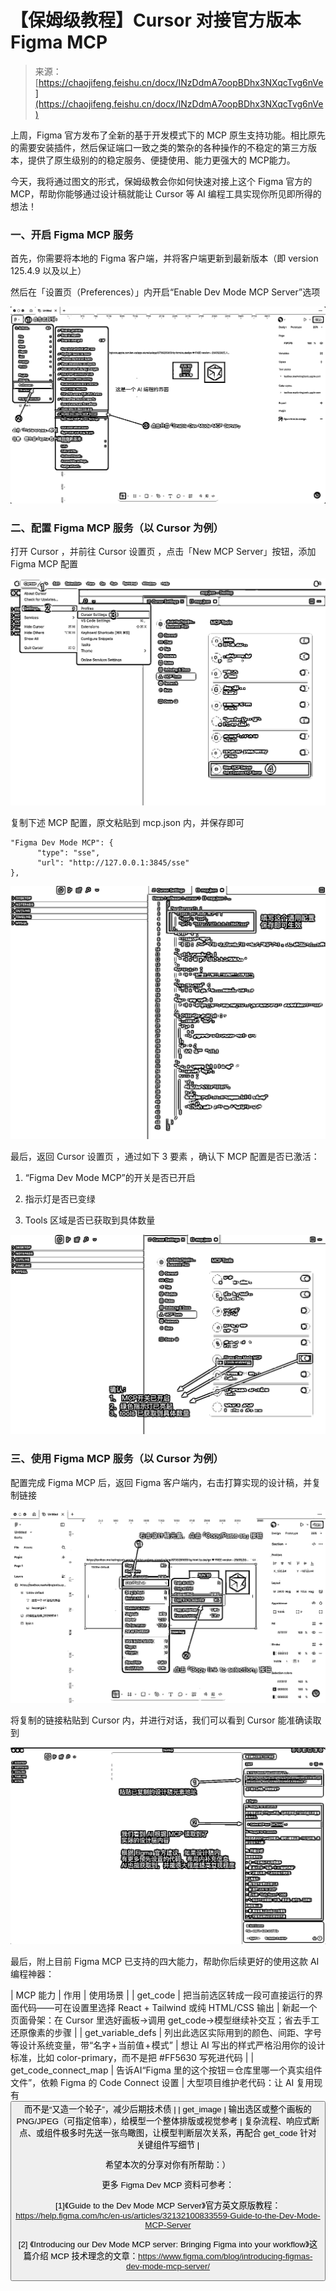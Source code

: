 # 【保姆级教程】Cursor 对接官方版本 Figma MCP

> 来源：[https://chaojifeng.feishu.cn/docx/INzDdmA7oopBDhx3NXqcTvg6nVe](https://chaojifeng.feishu.cn/docx/INzDdmA7oopBDhx3NXqcTvg6nVe)

上周，Figma 官方发布了全新的基于开发模式下的 MCP 原生支持功能。相比原先的需要安装插件，然后保证端口一致之类的繁杂的各种操作的不稳定的第三方版本，提供了原生级别的的稳定服务、便捷使用、能力更强大的 MCP能力。

今天，我将通过图文的形式，保姆级教会你如何快速对接上这个 Figma 官方的 MCP，帮助你能够通过设计稿就能让 Cursor 等 AI 编程工具实现你所见即所得的想法！

### 一、开启 Figma MCP 服务

首先，你需要将本地的 Figma 客户端，并将客户端更新到最新版本（即 version 125.4.9 以及以上）

然后在「设置页（Preferences）」内开启“Enable Dev Mode MCP Server”选项

![](img/c0e3a2b468d46de586c6a4f238206d1d.png)

### 二、配置 Figma MCP 服务（以 Cursor 为例）

打开 Cursor ，并前往 Cursor 设置页 ，点击「New MCP Server」按钮，添加 Figma MCP 配置

![](img/55aff60dca3fedc21a735afd568096d8.png)

复制下述 MCP 配置，原文粘贴到 mcp.json 内，并保存即可

```
"Figma Dev Mode MCP": {
      "type": "sse",
      "url": "http://127.0.0.1:3845/sse"
},
```

![](img/56dff0bd67f37eabd0fdd1de68c2b80f.png)

最后，返回 Cursor 设置页 ，通过如下 3 要素 ，确认下 MCP 配置是否已激活：

1.  “Figma Dev Mode MCP”的开关是否已开启

1.  指示灯是否已变绿

1.  Tools 区域是否已获取到具体数量

![](img/449a57b45a904c909a4baeb1868159ea.png)

### 三、使用 Figma MCP 服务（以 Cursor 为例）

配置完成 Figma MCP 后，返回 Figma 客户端内，右击打算实现的设计稿，并复制链接

![](img/dc04535c7393e9a59361c0c00033c1af.png)

将复制的链接粘贴到 Cursor 内，并进行对话，我们可以看到 Cursor 能准确读取到

![](img/371f2336ae40e92dac46dfd6be87ff8f.png)

最后，附上目前 Figma MCP 已支持的四大能力，帮助你后续更好的使用这款 AI 编程神器：

| MCP 能力 | 作用 | 使用场景 |
| get_code | 把当前选区转成一段可直接运行的界面代码——可在设置里选择 React + Tailwind 或纯 HTML/CSS 输出 | 新起一个页面骨架：在 Cursor 里选好画板→调用 get_code→模型继续补交互；省去手工还原像素的步骤 |
| get_variable_defs | 列出此选区实际用到的颜色、间距、字号等设计系统变量，带“名字 + 当前值 + 模式” | 想让 AI 写出的样式严格沿用你的设计标准，比如 color-primary，而不是把 #FF5630 写死进代码 |
| get_code_connect_map | 告诉AI“Figma 里的这个按钮＝仓库里哪一个真实组件文件”，依赖 Figma 的 Code Connect 设置 | 大型项目维护老代码：让 AI 复用现有 <Button> 而不是“又造一个轮子”，减少后期技术债 |
| get_image | 输出选区或整个画板的 PNG/JPEG（可指定倍率），给模型一个整体排版或视觉参考 | 复杂流程、响应式断点、或组件极多时先送一张鸟瞰图，让模型判断层次关系，再配合 get_code 针对关键组件写细节 |

希望本次的分享对你有所帮助：）

更多 Figma Dev MCP 资料可参考：

[1]《Guide to the Dev Mode MCP Server》官方英文原版教程：https://help.figma.com/hc/en-us/articles/32132100833559-Guide-to-the-Dev-Mode-MCP-Server

[2] 《Introducing our Dev Mode MCP server: Bringing Figma into your workflow》这篇介绍 MCP 技术理念的文章：https://www.figma.com/blog/introducing-figmas-dev-mode-mcp-server/
